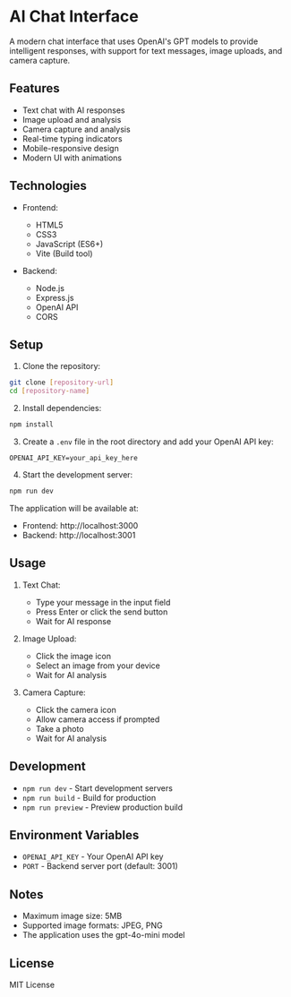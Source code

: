 # AI Chat Interface

A modern chat interface that uses OpenAI's GPT models to provide intelligent responses, with support for text messages, image uploads, and camera capture.

## Features

- Text chat with AI responses
- Image upload and analysis
- Camera capture and analysis
- Real-time typing indicators
- Mobile-responsive design
- Modern UI with animations

## Technologies

- Frontend:
  - HTML5
  - CSS3
  - JavaScript (ES6+)
  - Vite (Build tool)

- Backend:
  - Node.js
  - Express.js
  - OpenAI API
  - CORS

## Setup

1. Clone the repository:
```bash
git clone [repository-url]
cd [repository-name]
```

2. Install dependencies:
```bash
npm install
```

3. Create a `.env` file in the root directory and add your OpenAI API key:
```env
OPENAI_API_KEY=your_api_key_here
```

4. Start the development server:
```bash
npm run dev
```

The application will be available at:
- Frontend: http://localhost:3000
- Backend: http://localhost:3001

## Usage

1. Text Chat:
   - Type your message in the input field
   - Press Enter or click the send button
   - Wait for AI response

2. Image Upload:
   - Click the image icon
   - Select an image from your device
   - Wait for AI analysis

3. Camera Capture:
   - Click the camera icon
   - Allow camera access if prompted
   - Take a photo
   - Wait for AI analysis

## Development

- `npm run dev` - Start development servers
- `npm run build` - Build for production
- `npm run preview` - Preview production build

## Environment Variables

- `OPENAI_API_KEY` - Your OpenAI API key
- `PORT` - Backend server port (default: 3001)

## Notes

- Maximum image size: 5MB
- Supported image formats: JPEG, PNG
- The application uses the gpt-4o-mini model

## License

MIT License 
